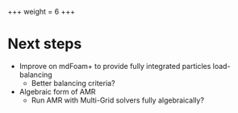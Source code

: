 +++
weight = 6
+++

# Next steps

- Improve on mdFoam+ to provide fully integrated particles load-balancing
    - Better balancing criteria?
- Algebraic form of AMR 
    - Run AMR with Multi-Grid solvers fully algebraically?
